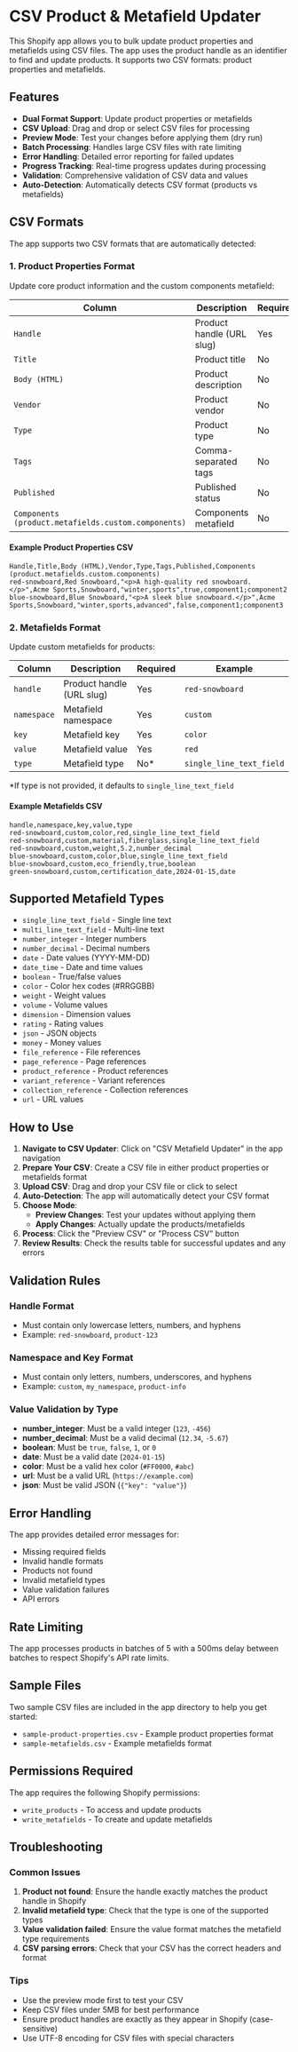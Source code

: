 # CSV Product & Metafield Updater

This Shopify app allows you to bulk update product properties and metafields using CSV files. The app uses the product handle as an identifier to find and update products. It supports two CSV formats: product properties and metafields.

## Features

- **Dual Format Support**: Update product properties or metafields
- **CSV Upload**: Drag and drop or select CSV files for processing
- **Preview Mode**: Test your changes before applying them (dry run)
- **Batch Processing**: Handles large CSV files with rate limiting
- **Error Handling**: Detailed error reporting for failed updates
- **Progress Tracking**: Real-time progress updates during processing
- **Validation**: Comprehensive validation of CSV data and values
- **Auto-Detection**: Automatically detects CSV format (products vs metafields)

## CSV Formats

The app supports two CSV formats that are automatically detected:

### 1. Product Properties Format

Update core product information and the custom components metafield:

| Column | Description | Required | Example |
|--------|-------------|----------|---------|
| `Handle` | Product handle (URL slug) | Yes | `red-snowboard` |
| `Title` | Product title | No | `Red Snowboard` |
| `Body (HTML)` | Product description | No | `<p>Description</p>` |
| `Vendor` | Product vendor | No | `Acme Sports` |
| `Type` | Product type | No | `Snowboard` |
| `Tags` | Comma-separated tags | No | `winter,sports` |
| `Published` | Published status | No | `true` or `false` |
| `Components (product.metafields.custom.components)` | Components metafield | No | `comp1,comp2` |

#### Example Product Properties CSV

```csv
Handle,Title,Body (HTML),Vendor,Type,Tags,Published,Components (product.metafields.custom.components)
red-snowboard,Red Snowboard,"<p>A high-quality red snowboard.</p>",Acme Sports,Snowboard,"winter,sports",true,component1;component2
blue-snowboard,Blue Snowboard,"<p>A sleek blue snowboard.</p>",Acme Sports,Snowboard,"winter,sports,advanced",false,component1;component3
```

### 2. Metafields Format

Update custom metafields for products:

| Column | Description | Required | Example |
|--------|-------------|----------|---------|
| `handle` | Product handle (URL slug) | Yes | `red-snowboard` |
| `namespace` | Metafield namespace | Yes | `custom` |
| `key` | Metafield key | Yes | `color` |
| `value` | Metafield value | Yes | `red` |
| `type` | Metafield type | No* | `single_line_text_field` |

*If type is not provided, it defaults to `single_line_text_field`

#### Example Metafields CSV

```csv
handle,namespace,key,value,type
red-snowboard,custom,color,red,single_line_text_field
red-snowboard,custom,material,fiberglass,single_line_text_field
red-snowboard,custom,weight,5.2,number_decimal
blue-snowboard,custom,color,blue,single_line_text_field
blue-snowboard,custom,eco_friendly,true,boolean
green-snowboard,custom,certification_date,2024-01-15,date
```

## Supported Metafield Types

- `single_line_text_field` - Single line text
- `multi_line_text_field` - Multi-line text
- `number_integer` - Integer numbers
- `number_decimal` - Decimal numbers
- `date` - Date values (YYYY-MM-DD)
- `date_time` - Date and time values
- `boolean` - True/false values
- `color` - Color hex codes (#RRGGBB)
- `weight` - Weight values
- `volume` - Volume values
- `dimension` - Dimension values
- `rating` - Rating values
- `json` - JSON objects
- `money` - Money values
- `file_reference` - File references
- `page_reference` - Page references
- `product_reference` - Product references
- `variant_reference` - Variant references
- `collection_reference` - Collection references
- `url` - URL values

## How to Use

1. **Navigate to CSV Updater**: Click on "CSV Metafield Updater" in the app navigation
2. **Prepare Your CSV**: Create a CSV file in either product properties or metafields format
3. **Upload CSV**: Drag and drop your CSV file or click to select
4. **Auto-Detection**: The app will automatically detect your CSV format
5. **Choose Mode**:
   - **Preview Changes**: Test your updates without applying them
   - **Apply Changes**: Actually update the products/metafields
6. **Process**: Click the "Preview CSV" or "Process CSV" button
7. **Review Results**: Check the results table for successful updates and any errors

## Validation Rules

### Handle Format
- Must contain only lowercase letters, numbers, and hyphens
- Example: `red-snowboard`, `product-123`

### Namespace and Key Format
- Must contain only letters, numbers, underscores, and hyphens
- Example: `custom`, `my_namespace`, `product-info`

### Value Validation by Type
- **number_integer**: Must be a valid integer (`123`, `-456`)
- **number_decimal**: Must be a valid decimal (`12.34`, `-5.67`)
- **boolean**: Must be `true`, `false`, `1`, or `0`
- **date**: Must be a valid date (`2024-01-15`)
- **color**: Must be a valid hex color (`#FF0000`, `#abc`)
- **url**: Must be a valid URL (`https://example.com`)
- **json**: Must be valid JSON (`{"key": "value"}`)

## Error Handling

The app provides detailed error messages for:
- Missing required fields
- Invalid handle formats
- Products not found
- Invalid metafield types
- Value validation failures
- API errors

## Rate Limiting

The app processes products in batches of 5 with a 500ms delay between batches to respect Shopify's API rate limits.

## Sample Files

Two sample CSV files are included in the app directory to help you get started:
- `sample-product-properties.csv` - Example product properties format
- `sample-metafields.csv` - Example metafields format

## Permissions Required

The app requires the following Shopify permissions:
- `write_products` - To access and update products
- `write_metafields` - To create and update metafields

## Troubleshooting

### Common Issues

1. **Product not found**: Ensure the handle exactly matches the product handle in Shopify
2. **Invalid metafield type**: Check that the type is one of the supported types
3. **Value validation failed**: Ensure the value format matches the metafield type requirements
4. **CSV parsing errors**: Check that your CSV has the correct headers and format

### Tips

- Use the preview mode first to test your CSV
- Keep CSV files under 5MB for best performance
- Ensure product handles are exactly as they appear in Shopify (case-sensitive)
- Use UTF-8 encoding for CSV files with special characters
